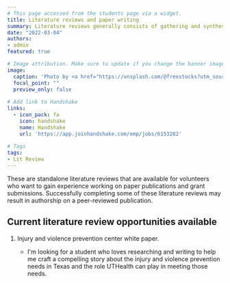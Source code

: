 ```yaml
---
# This page accessed from the students page via a widget.
title: Literature reviews and paper writing
summary: Literature reviews generally consists of gathering and synthesizing information on a specific topic from a broad range of sources. They are typically used for published articles, reports, or grant applications. 
date: "2022-03-04"
authors:
- admin
featured: true

# Image attribution. Make sure to update if you change the banner image.
image:
  caption: 'Photo by <a href="https://unsplash.com/@freestocks?utm_source=unsplash&utm_medium=referral&utm_content=creditCopyText">freestocks</a> on <a href="https://unsplash.com/s/photos/literature-review?utm_source=unsplash&utm_medium=referral&utm_content=creditCopyText">Unsplash</a>'
  focal_point: ""
  preview_only: false
  
# Add link to Handshake
links:
  - icon_pack: fa
    icon: handshake
    name: Handshake
    url: 'https://app.joinhandshake.com/emp/jobs/6153282'
    
# Tags
tags:
- Lit Review
---
```


These are standalone literature reviews that are available for volunteers who want to gain experience working on paper publications and grant submissions. Successfully completing some of these literature reviews may result in authorship on a peer-reviewed publication.

## Current literature review opportunities available

1. Injury and violence prevention center white paper.    

    - I'm looking for a student who loves researching and writing to help me craft a compelling story about the injury and violence prevention needs in Texas and the role UTHealth can play in meeting those needs. 
